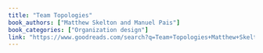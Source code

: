 ```yaml
---
title: "Team Topologies"
book_authors: ["Matthew Skelton and Manuel Pais"]
book_categories: ["Organization design"]
link: "https://www.goodreads.com/search?q=Team+Topologies+Matthew+Skelton+and+Manuel+Pais"
---
```

